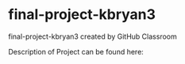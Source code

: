 # final-project-kbryan3
final-project-kbryan3 created by GitHub Classroom

Description of Project can be found here: 
